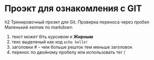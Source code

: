 # Проэкт для ознакомления с GIT
h2 Тренировочный проэкт для Git.
  Проверка переноса  через пробел
Маленький хелпик по markdown

1. текст может біть _курсивом_ и **Жирным**
2. текс выделеный как код  ```echo hello!```
3.  заголовки *#* - чем больше решток тем меньше заголовок
3. перенос по двойному пробелу   или использовать тег /<br/> <br>
